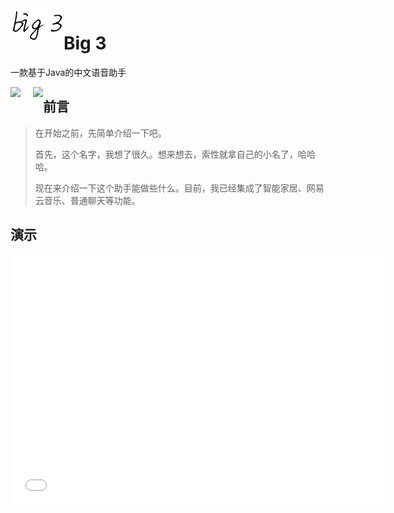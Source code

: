 

<img src="https://github.com/dasanxu/Big3/blob/master/images/big3.png?raw=true" style="float:left">

# Big 3

一款基于Java的中文语音助手

<img src='https://img.shields.io/badge/Version-V0.0.1-green' style="float:left">  <img src='https://img.shields.io/badge/QQ群-1093019320-orange' style="float:left;margin-left:20px;">

## 前言

> 在开始之前，先简单介绍一下吧。
>
> 首先，这个名字，我想了很久。想来想去，索性就拿自己的小名了，哈哈哈。
>
> 现在来介绍一下这个助手能做些什么。目前，我已经集成了智能家居、网易云音乐、普通聊天等功能。

## 演示

<iframe height="400" width="600" src="//player.bilibili.com/player.html?aid=89979831&cid=153676351&page=1" scrolling="no" border="0" frameborder="no" framespacing="0" allowfullscreen="true"> </iframe>


